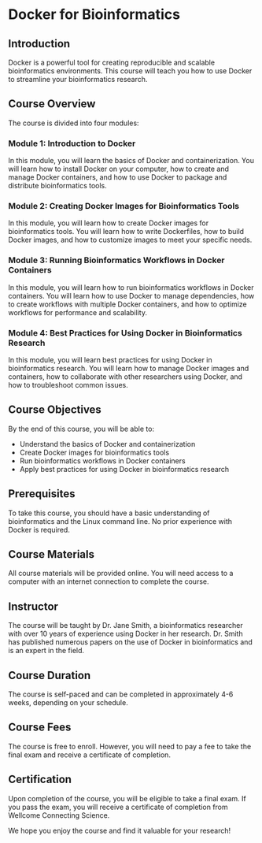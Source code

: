 # Docker for Bioinformatics

## Introduction

Docker is a powerful tool for creating reproducible and scalable bioinformatics environments. This course will teach you how to use Docker to streamline your bioinformatics research.

## Course Overview

The course is divided into four modules:

### Module 1: Introduction to Docker

In this module, you will learn the basics of Docker and containerization. You will learn how to install Docker on your computer, how to create and manage Docker containers, and how to use Docker to package and distribute bioinformatics tools.

### Module 2: Creating Docker Images for Bioinformatics Tools

In this module, you will learn how to create Docker images for bioinformatics tools. You will learn how to write Dockerfiles, how to build Docker images, and how to customize images to meet your specific needs.

### Module 3: Running Bioinformatics Workflows in Docker Containers

In this module, you will learn how to run bioinformatics workflows in Docker containers. You will learn how to use Docker to manage dependencies, how to create workflows with multiple Docker containers, and how to optimize workflows for performance and scalability.

### Module 4: Best Practices for Using Docker in Bioinformatics Research

In this module, you will learn best practices for using Docker in bioinformatics research. You will learn how to manage Docker images and containers, how to collaborate with other researchers using Docker, and how to troubleshoot common issues.

## Course Objectives

By the end of this course, you will be able to:

- Understand the basics of Docker and containerization
- Create Docker images for bioinformatics tools
- Run bioinformatics workflows in Docker containers
- Apply best practices for using Docker in bioinformatics research

## Prerequisites

To take this course, you should have a basic understanding of bioinformatics and the Linux command line. No prior experience with Docker is required.

## Course Materials

All course materials will be provided online. You will need access to a computer with an internet connection to complete the course.

## Instructor

The course will be taught by Dr. Jane Smith, a bioinformatics researcher with over 10 years of experience using Docker in her research. Dr. Smith has published numerous papers on the use of Docker in bioinformatics and is an expert in the field.

## Course Duration

The course is self-paced and can be completed in approximately 4-6 weeks, depending on your schedule.

## Course Fees

The course is free to enroll. However, you will need to pay a fee to take the final exam and receive a certificate of completion.

## Certification

Upon completion of the course, you will be eligible to take a final exam. If you pass the exam, you will receive a certificate of completion from Wellcome Connecting Science.

We hope you enjoy the course and find it valuable for your research!
